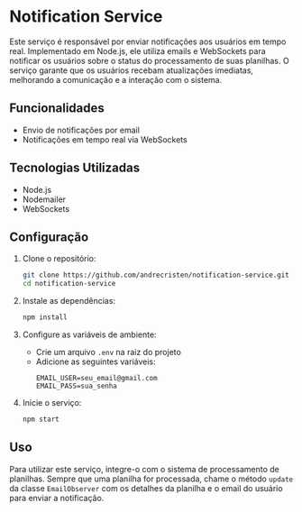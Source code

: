 # Notification Service

Este serviço é responsável por enviar notificações aos usuários em tempo real. Implementado em Node.js, ele utiliza emails e WebSockets para notificar os usuários sobre o status do processamento de suas planilhas. O serviço garante que os usuários recebam atualizações imediatas, melhorando a comunicação e a interação com o sistema.

## Funcionalidades

- Envio de notificações por email
- Notificações em tempo real via WebSockets

## Tecnologias Utilizadas

- Node.js
- Nodemailer
- WebSockets

## Configuração

1. Clone o repositório:
    ```bash
    git clone https://github.com/andrecristen/notification-service.git
    cd notification-service
    ```

2. Instale as dependências:
    ```bash
    npm install
    ```

3. Configure as variáveis de ambiente:
    - Crie um arquivo `.env` na raiz do projeto
    - Adicione as seguintes variáveis:
      ```env
      EMAIL_USER=seu_email@gmail.com
      EMAIL_PASS=sua_senha
      ```

4. Inicie o serviço:
    ```bash
    npm start
    ```

## Uso

Para utilizar este serviço, integre-o com o sistema de processamento de planilhas. Sempre que uma planilha for processada, chame o método `update` da classe `EmailObserver` com os detalhes da planilha e o email do usuário para enviar a notificação.
